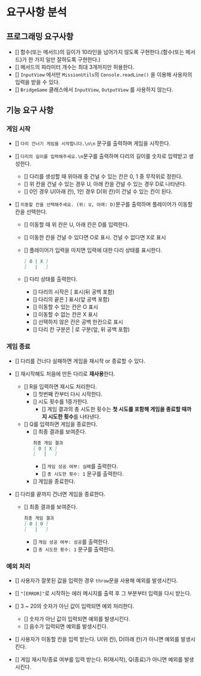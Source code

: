 # 요구사항 분석
## 프로그래밍 요구사항
- [] 함수(또는 메서드)의 길이가 10라인을 넘어가지 않도록 구현한다.(함수(또는 메서드)가 한 가지 일만 잘하도록 구현한다.)
- [] 메서드의 파라미터 개수는 최대 3개까지만 허용한다.
- [] `InputView` 에서만 `MissionUtils`의 `Console.readLine()` 을 이용해 사용자의 입력을 받을 수 있다.
- [] `BridgeGame` 클래스에서 `InputView`, `OutputView` 를 사용하지 않는다.

## 기능 요구 사항
### 게임 시작
- [] `다리 건너기 게임을 시작합니다.\n\n` 문구를 출력하며 게임을 시작한다.

- [] `다리의 길이를 입력해주세요.\n`문구를 출력하며 다리의 길이를 숫자로 입력받고 생성한다.
  - [] 다리를 생성할 때 위아래 중 건널 수 있는 칸은 0, 1 중 무작위로 정한다.
  - [] 위 칸을 건널 수 있는 경우 U, 아래 칸을 건널 수 있는 경우 D로 나타낸다.
  - [] 0인 경우 U(아래 칸), 1인 경우 D(위 칸)이 건널 수 있는 칸이 된다.

- [] `이동할 칸을 선택해주세요. (위: U, 아래: D)`문구를 출력하며 플레이어가 이동할 칸을 선택한다.
  - [] 이동할 때 위 칸은 U, 아래 칸은 D를 입력한다.
  - [] 이동한 칸을 건널 수 있다면 O로 표시. 건널 수 없다면 X로 표시

  - [] 플레이어가 입력을 마치면 입력에 대한 다리 상태를 표시한다.
    ``` md
    [ O | X ]
    [   |   ]
    ```
  - [] 다리 상태를 출력한다.
    - [] 다리의 시작은 [ 표시(뒤 공백 포함)
    - [] 다리의 끝은 ] 표시(앞 공백 포함)
    - [] 이동할 수 있는 칸은 O 표시
    - [] 이동할 수 없는 칸은 X 표시
    - [] 선택하지 않은 칸은 공백 한칸으로 표시
    - [] 다리 칸 구분은 | 로 구분(앞, 뒤 공백 포함)

### 게임 종료
- [] 다리를 건너다 실패하면 게임을 재시작 or 종료할 수 있다.
- [] 재시작해도 처음에 만든 다리로 **재사용**한다.
  - [] R을 입력하면 재시도 처리한다.
    - [] 첫번째 칸부터 다시 시작한다.
    - [] 시도 횟수를 1증가한다.
      - [] 게임 결과의 총 시도한 횟수는 **첫 시도를 포함해 게임을 종료할 때까지 시도한 횟수**를 나타낸다.
  - [] Q를 입력하면 게임을 종료한다.
    - [] 최종 결과를 보여준다.
      ``` md
      최종 게임 결과
      [ O | X ]
      [   |   ]
      ```
      - [] `게임 성공 여부: 실패`를 출력한다.
      - [] `총 시도한 횟수: 1` 문구를 출력한다.
    - [] 게임을 종료한다.
  
- [] 다리를 끝까지 건너면 게임을 종료한다.
  - [] 최종 결과를 보여준다.
      ``` md
      최종 게임 결과
      [ O | O ]
      [   |   ]
      ```
      - [] `게임 성공 여부: 성공`를 출력한다.
      - [] `총 시도한 횟수: 1` 문구를 출력한다.

### 예외 처리
- [] 사용자가 잘못된 값을 입력한 경우 `throw`문을 사용해 예외를 발생시킨다.
- [] `"[ERROR]"`로 시작하는 에러 메시지를 출력 후 그 부분부터 입력을 다시 받는다.
- [] 3 ~ 20의 숫자가 아닌 값이 입력되면 예외 처리한다.
  - [] 숫자가 아닌 값이 입력되면 예외를 발생시킨다.
  - [] 음수가 입력되면 예외를 발생시킨다.

- [] 사용자가 이동할 칸을 입력 받는다. U(위 칸), D(아래 칸)가 아니면 예외를 발생시킨다.

- [] 게임 재시작/종료 여부를 입력 받는다. R(재시작), Q(종료)가 아니면 예외를 발생시킨다.
